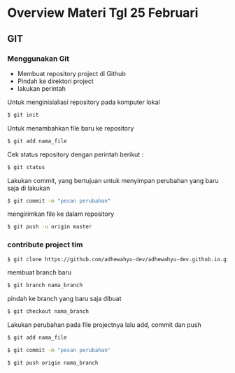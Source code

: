 # Overview Materi Tgl 25 Februari
## GIT

### Menggunakan Git

- Membuat repository project di Github
- Pindah ke direktori project
- lakukan perintah

Untuk menginisialiasi repository pada komputer lokal

```sh
$ git init
```
Untuk menambahkan file baru ke repository

```sh
$ git add nama_file
```

Cek status repository dengan perintah berikut : 
```sh
$ git status
```

Lakukan commit, yang bertujuan untuk menyimpan perubahan yang baru saja di lakukan

```sh
$ git commit -m "pesan perubahan"
```

mengirimkan file ke dalam repository
```sh
$ git push -u origin master
```




### contribute project tim
```sh
$ git clone https://github.com/adhewahyu-dev/adhewahyu-dev.github.io.git => alamat project tim
```

membuat branch baru

```sh
$ git branch nama_branch
```

pindah ke branch yang baru saja dibuat
```sh
$ git checkout nama_branch
```

Lakukan perubahan pada file projectnya lalu add, commit dan push
```sh
$ git add nama_file
```

```sh
$ git commit -m "pesan perubahan"
```

```sh
$ git push origin nama_branch
```
